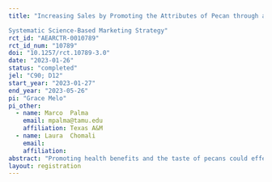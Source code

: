 ```yaml
---
title: "Increasing Sales by Promoting the Attributes of Pecan through a
Systematic Science-Based Marketing Strategy"
rct_id: "AEARCTR-0010789"
rct_id_num: "10789"
doi: "10.1257/rct.10789-3.0"
date: "2023-01-26"
status: "completed"
jel: "C90; D12"
start_year: "2023-01-27"
end_year: "2023-05-26"
pi: "Grace Melo"
pi_other:
  - name: Marco  Palma
    email: mpalma@tamu.edu
    affiliation: Texas A&M
  - name: Laura  Chomali
    email: 
    affiliation: 
abstract: "Promoting health benefits and the taste of pecans could effectively increase purchase intention and willingness to pay (Robinson, 2020). However, a consumer generally faces tradeoffs between the healthiness and tastiness of food, which are linked to neurobiological processes underpinning food choice and control of eating behaviors (Lowe and Butryn, 2007). Taste, in particular, can be an essential demand determinant; however, it can contradict a person’s need for a healthy diet (Lowe and Butryn, 2007), especially among consumers of value-added products (Campbell and Shonkwiler, 2020). At the same time, health information could serve as a cue for low taste and high price (Jo and Lusk, 2018). Communicating the appropriate marketing information is essential for increasing producer and consumer welfare. That is, highlighting the “appropriate” attributes of foods may decrease the perceived tension between taste and health or clarify the common lay belief that “unhealthy food has a better taste.” The main goal is to quantify the potential economic benefits for producers and consumers of promoting evidence-based health benefits and taste-related attributes of pecans using two similar non-hypothetical incentive-compative elicitation methods. The results of our study will serve as a basis to (1) identify promotion and marketing practices in the pecan industry, which will have the potential to be expanded to the entire specialty crop industry, (2) determine whether experts have accurate information on consumers preferences, and (3) provide a better understanding of the role of elicitation methods on consumer and producer valuation"
layout: registration
---
```



